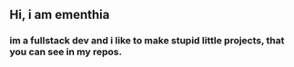 ## Hi, i am ementhia

### im a fullstack dev and i like to make stupid little projects, that you can see in my repos.

